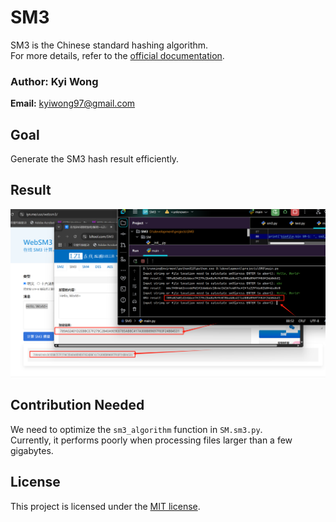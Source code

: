 # SM3

SM3 is the Chinese standard hashing algorithm.  
For more details, refer to the [official documentation](./32905-2016-gbt.pdf).

### Author: Kyi Wong  

**Email:** kyiwong97@gmail.com  

## Goal  

Generate the SM3 hash result efficiently.  

## Result  

![Hashing Result](./result.png)  

## Contribution Needed  

We need to optimize the `sm3_algorithm` function in `SM.sm3.py`.  
Currently, it performs poorly when processing files larger than a few gigabytes.

## License 

This project is licensed under the [MIT license](https://github.com/danielmiessler/SecLists/blob/master/LICENSE).